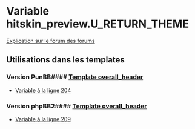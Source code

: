 # Variable hitskin_preview.U_RETURN_THEME
[Explication sur le forum des forums](http://forum.forumactif.com/t294113-listing-des-variables#hitskin_preview.U_RETURN_THEME)
## Utilisations dans les templates
### Version PunBB#### [Template overall_header](punbb/overall_header.md)
* [Variable à la ligne 204](../punbb/overall_header.tpl#L204)
### Version phpBB2#### [Template overall_header](subsilver/overall_header.md)
* [Variable à la ligne 209](../subsilver/overall_header.tpl#L209)